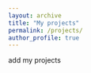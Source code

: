 ```yaml
---
layout: archive
title: "My projects"
permalink: /projects/
author_profile: true
---
```



add my projects
